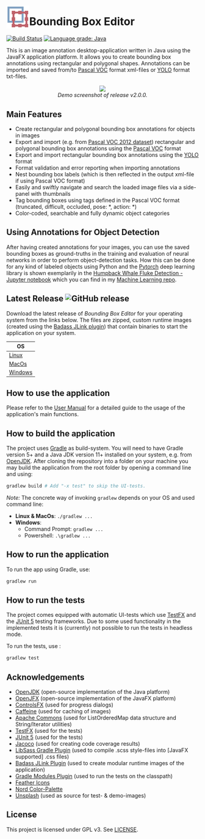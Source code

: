 <p>
<img src="src/main/resources/icons/app_icon.svg" height= "60" width="60" align="left"/>

# Bounding Box Editor
</p>

[![Build Status](https://dev.azure.com/mfl28/BoundingBoxEditor/_apis/build/status/mfl28.BoundingBoxEditor?branchName=master)](https://dev.azure.com/mfl28/BoundingBoxEditor/_build/latest?definitionId=1&branchName=master)
[![Language grade: Java](https://img.shields.io/lgtm/grade/java/g/mfl28/BoundingBoxEditor.svg?logo=lgtm&logoWidth=18)](https://lgtm.com/projects/g/mfl28/BoundingBoxEditor/context:java)
<!--![Azure DevOps tests (master)](https://img.shields.io/azure-devops/tests/mfl28/BoundingBoxEditor/1/master)-->
<!--![Azure DevOps coverage (master)](https://img.shields.io/azure-devops/coverage/mfl28/BoundingBoxEditor/1/master)-->

This is an image annotation desktop-application written in Java using the JavaFX application platform. It allows you to create bounding box annotations using rectangular and polygonal shapes. 
Annotations can be imported and saved from/to [Pascal VOC](http://host.robots.ox.ac.uk/pascal/VOC/) format xml-files or [YOLO](https://pjreddie.com/darknet/yolo/) format txt-files.

<p align="center">
  <img src="demo-media/demo_v2_0_0.png" align="center">
  </br>
  <em>Demo screenshot of release v2.0.0.</em>
</p>

## Main Features
* Create rectangular and polygonal bounding box annotations for objects in images
* Export and import (e.g. from [Pascal VOC 2012 dataset](http://host.robots.ox.ac.uk/pascal/VOC/voc2012/index.html)) rectangular and polygonal bounding box annotations using the [Pascal VOC](http://host.robots.ox.ac.uk/pascal/VOC/) format
* Export and import rectangular bounding box annotations using the [YOLO](https://pjreddie.com/darknet/yolo/) format
* Format validation and error reporting when importing annotations
* Nest bounding box labels (which is then reflected in the output xml-file if using Pascal VOC format)
* Easily and swiftly navigate and search the loaded image files via a side-panel with thumbnails
* Tag bounding boxes using tags defined in the Pascal VOC format (truncated, difficult, occluded, pose: *, action: *)
* Color-coded, searchable and fully dynamic object categories

## Using Annotations for Object Detection
After having created annotations for your images, you can use the saved bounding boxes as ground-truths in the training and evaluation of neural networks in order to perform object-detection tasks. How this can be done for any kind of labeled objects using Python and the [Pytorch](https://pytorch.org/) deep learning library is shown exemplarily in the [Humpback Whale Fluke Detection - Jupyter notebook](https://nbviewer.jupyter.org/github/mfl28/MachineLearning/blob/master/notebooks/Humpback_Whale_Fluke_Detection.ipynb) which you can find in my [Machine Learning repo](https://github.com/mfl28/MachineLearning).

## Latest Release ![GitHub release](https://img.shields.io/github/v/release/mfl28/BoundingBoxEditor)
Download the latest release of *Bounding Box Editor* for your operating system from the links below. The files are zipped, custom runtime images (created using the [Badass JLink plugin](https://github.com/beryx/badass-jlink-plugin)) that contain binaries to start the application on your system.

| OS            |
| ------------- |
| [Linux](https://github.com/mfl28/BoundingBoxEditor/releases/latest/download/boundingboxeditor-linux.zip)        |
| [MacOs](https://github.com/mfl28/BoundingBoxEditor/releases/latest/download/boundingboxeditor-mac.zip)          |
| [Windows](https://github.com/mfl28/BoundingBoxEditor/releases/latest/download/boundingboxeditor-win.zip)        | 

## How to use the application
Please refer to the [User Manual](https://github.com/mfl28/BoundingBoxEditor/wiki#user-manual) for a detailed guide to the usage of the application's main functions.

## How to build the application
The project uses [Gradle](https://gradle.org/) as build-system.
You will need to have Gradle version 5+ and a Java JDK version 11+ installed on your system, e.g. from [OpenJDK](https://openjdk.java.net/). 
After cloning the repository into a folder on your machine you may build the application from the root folder by opening a command line and using:
```bash
gradlew build # Add "-x test" to skip the UI-tests.
```
*Note:* The concrete way of invoking `gradlew` depends on your OS and used command line: 
* __Linux & MacOs__: `./gradlew ...`
* __Windows__:
  - Command Prompt: `gradlew ...`
  - Powershell: `.\gradlew ...`

## How to run the application
To run the app using Gradle, use:
```bash
gradlew run
```

## How to run the tests
The project comes equipped with automatic UI-tests which use [TestFX](https://github.com/TestFX/TestFX) and the [JUnit 5](https://junit.org/junit5/) testing frameworks. Due to some used functionality in the implemented tests it is (currently) not possible to run the tests in headless mode.

To run the tests, use :
```bash
gradlew test
```
## Acknowledgements
* [OpenJDK](https://openjdk.java.net/) (open-source implementation of the Java platform)
* [OpenJFX](https://openjfx.io/) (open-source implementation of the JavaFX platform)
* [ControlsFX](https://github.com/controlsfx/controlsfx) (used for progress dialogs)
* [Caffeine](https://github.com/ben-manes/caffeine) (used for caching of images)
* [Apache Commons](https://commons.apache.org/) (used for ListOrderedMap data structure and String/Iterator utilities)
* [TestFX](https://github.com/TestFX/TestFX) (used for the tests)
* [JUnit 5](https://junit.org/junit5/) (used for the tests)
* [Jacoco](https://www.jacoco.org/jacoco/) (used for creating code coverage results)
* [LibSass Gradle Plugin](https://github.com/fgiannesini/LibSassGradlePlugin) (used to compile .scss style-files into [JavaFX supported] .css files)
* [Badass JLink Plugin](https://github.com/beryx/badass-jlink-plugin) (used to create modular runtime images of the application)
* [Gradle Modules Plugin](https://github.com/java9-modularity/gradle-modules-plugin) (used to run the tests on the classpath)
* [Feather Icons](https://feathericons.com/)
* [Nord Color-Palette](https://github.com/arcticicestudio/nord)
* [Unsplash](https://unsplash.com/) (used as source for test- & demo-images)

## License
This project is licensed under GPL v3. See [LICENSE](LICENSE).




